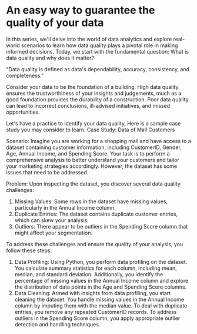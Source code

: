 # An easy way to guarantee the quality of your data

In this series, we'll delve into the world of data analytics and explore real-world scenarios to learn how data quality plays a pivotal role in making informed decisions. Today, we start with the fundamental question: What is data quality and why does it matter?

"Data quality is defined as data's dependability, accuracy, consistency, and completeness."

Consider your data to be the foundation of a building. High data quality ensures the trustworthiness of your insights and judgements, much as a good foundation provides the durability of a construction. Poor data quality can lead to incorrect conclusions, ill-advised initiatives, and missed opportunities.

Let's have a practice to identify your data quality, Here is a sample case study you may consider to learn. Case Study: Data of Mall Customers

Scenario:
Imagine you are working for a shopping mall and have access to a dataset containing customer information, including CustomerID, Gender, Age, Annual Income, and Spending Score. Your task is to perform a comprehensive analysis to better understand your customers and tailor your marketing strategies accordingly. However, the dataset has some issues that need to be addressed.

Problem:
Upon inspecting the dataset, you discover several data quality challenges:

1. Missing Values: Some rows in the dataset have missing values, particularly in the Annual Income column.
2. Duplicate Entries: The dataset contains duplicate customer entries, which can skew your analysis.
3. Outliers: There appear to be outliers in the Spending Score column that might affect your segmentation.

To address these challenges and ensure the quality of your analysis, you follow these steps:

1. Data Profiling: Using Python, you perform data profiling on the dataset. You calculate summary statistics for each column, including mean, median, and standard deviation. Additionally, you identify the percentage of missing values in the Annual Income column and explore the distribution of data points in the Age and Spending Score columns.
2. Data Cleaning: Armed with insights from data profiling, you start cleaning the dataset. You handle missing values in the Annual Income column by imputing them with the median value. To deal with duplicate entries, you remove any repeated CustomerID records. To address outliers in the Spending Score column, you apply appropriate outlier detection and handling techniques.
